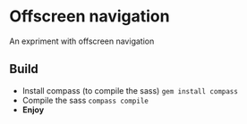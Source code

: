 # Offscreen navigation

An expriment with offscreen navigation

## Build
* Install compass (to compile the sass)
`gem install compass`
* Compile the sass
`compass compile`
* __Enjoy__
